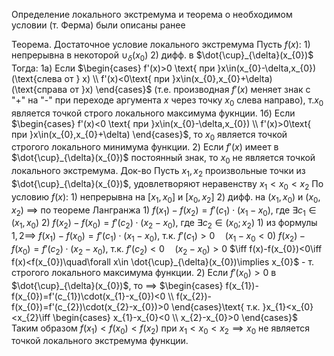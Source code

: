 Определение локального экстремума и теорема о необходимом условии (т. Ферма) были описаны ранее

Теорема. Достаточное условие локального экстремума
	Пусть $f(x):$
		1) непрерывна в некоторой $\cup_{\delta}(x_{0})$
		2) дифф. в $\dot{\cup}_{\delta}(x_{0})$
	Тогда:
		1а) Если $\begin{cases} f'(x)>0 \text{ при }x\in(x_{0}-\delta,x_{0})(\text{слева от } x) \\ f'(x)<0\text{ при }x\in(x_{0},x_{0}+\delta)(\text{справа от }x) \end{cases}$ (т.е. производная $f'(x)$ меняет знак с "+" на "-" при переходе аргумента $x$ через точку $x_{0}$ слева направо), т.$x_{0}$ является точкой строго локального максимума фукнции.
		1б) Если $\begin{cases} f'(x)<0 \text{ при }x\in(x_{0}-\delta,x_{0}) \\ f'(x)>0\text{ при }x\in(x_{0},x_{0}+\delta) \end{cases}$, то $x_{0}$ является точкой строгого локального минимума функции.
		2) Если $f'(x)$ имеет в $\dot{\cup}_{\delta}(x_{0})$ постоянный знак, то $x_{0}$ не является точкой локального экстремума.
Док-во
	Пусть $x_{1},x_{2}$ произвольные точки из $\dot{\cup}_{\delta}(x_{0})$, удовлетворяют неравенству $x_{1}<x_{0}<x_{2}$
	По условию $f(x):$
		1) непрерывна на $[x_{1},x_{0}]$ и $[x_{0},x_{2}]$
		2) дифф. на $(x_{1},x_{0})$ и $(x_{0},x_{2})$
	$\implies$ по теореме Лангранжа
		1) $f(x_{1})-f(x_{2})=f'(c_{1})\cdot(x_{1}-x_{0})$, где $\exists c_{1}\in(x_{1},x_{0})$
		2) $f(x_{2})-f(x_{0})=f'(c_{2})\cdot(x_{2}-x_{0})$, где $\exists c_{2}\in(x_{0};x_{2})$
	1) из формулы $1,2\implies$
		$f(x_{1})-f(x_{0})=f'(c_{1})\cdot(x_{1}-x_{0})$, т.к. $f'(c_{1})>0\quad(x_{1}-x_{0}<0)$
		$f(x_{2})-f(x_{0})=f'(c_{2})\cdot(x_{2}-x_{0})$, т.к. $f'(c_{2})<0\quad(x_{2}-x_{0})>0$
		$\iff f(x)-f(x_{0})<0\iff f(x)<f(x_{0})\quad\forall x\in \dot{\cup}_{\delta}(x_{0})\implies x_{0}$ - т. строгого локального максимума функции.
	2) Если $f'(x_{0})>0$ в $\dot{\cup}_{\delta}(x_{0})$, то $\implies$
		$\begin{cases} f(x_{1})-f(x_{0})=f'(c_{1})\cdot(x_{1}-x_{0})<0 \\ f(x_{2})-f(x_{0})=f'(c_{2})\cdot(x_{2}-x_{0})>0 \end{cases}\text{ т.к. }x_{1}<x_{0}<x_{2}\iff \begin{cases} x_{1}-x_{0}<0 \\ x_{2}-x_{0}>0 \end{cases}$
	Таким образом $f(x_{1})<f(x_{0})<f(x_{2})$ при $x_{1}<x_{0}<x_{2}\implies x_{0}$ не является точкой локального экстремума функции.